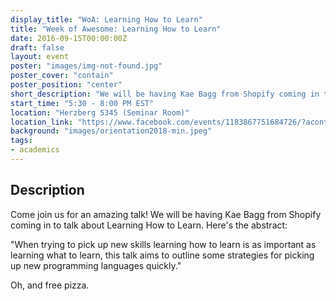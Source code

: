 ```yaml
---
display_title: "WoA: Learning How to Learn"
title: "Week of Awesome: Learning How to Learn"
date: 2016-09-15T00:00:00Z
draft: false
layout: event
poster: "images/img-not-found.jpg"
poster_cover: "contain"
poster_position: "center"
short_description: "We will be having Kae Bagg from Shopify coming in to talk about Learning How to Learn."
start_time: "5:30 - 8:00 PM EST"
location: "Herzberg 5345 (Seminar Room)"
location_link: "https://www.facebook.com/events/1183867751684726/?acontext=%7B%22event_action_history%22%3A[%7B%22surface%22%3A%22page%22%7D]%7D"
background: "images/orientation2018-min.jpeg"
tags:
- academics
---
```


## Description


Come join us for an amazing talk! We will be having Kae Bagg from Shopify coming in to talk about Learning How to Learn. Here's the abstract:

"When trying to pick up new skills learning how to learn is as important as learning what to learn, this talk aims to outline some strategies for picking up new programming languages quickly."

Oh, and free pizza.